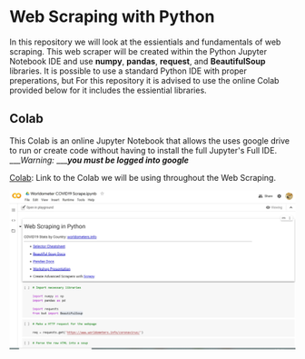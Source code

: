 # Web Scraping with Python

In this repository we will look at the essientials and fundamentals of web scraping. This web scraper will be created within the Python Jupyter Notebook IDE and use **numpy**, **pandas**, **request**, and **BeautifulSoup** libraries. It is possible to use a standard Python IDE with proper preperations, but For this repository it is advised to use the online Colab provided below for it includes the essiential libraries. 

## Colab 

This Colab is an online Jupyter Notebook that allows the uses google drive to run or create code without having to install the full Jupyter's Full IDE. ___*Warning:* ___***you must be logged into google***

[Colab](https://colab.research.google.com/drive/1KGh5r59YJuNRCR3JRhJCJojgt9vR8IUW#scrollTo=7RyOhSZaiM7R): Link to the Colab we will be using throughout the Web Scraping.


![image](https://raw.githubusercontent.com/jordanadrianoo/Hack-Quarantine-2020/master/Repository%20Images/Colab%20demo.JPG)

